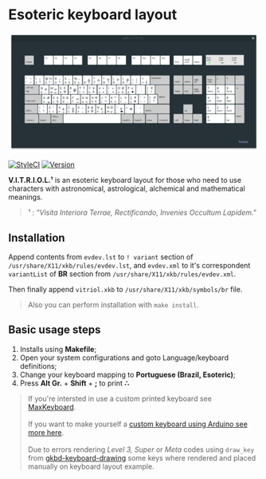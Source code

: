 # Esoteric keyboard layout

![Keyboard mapping][keyboard.png]

[![StyleCI    ][ico-styleci]][url-styleci]
[![Version    ][ico-version]](#)
<!-- [![Codacy     ][ico-codacy ]][url-codacy]
[![Codeclimate][ico-codecli]][url-codecli] -->

**V.I.T.R.I.O.L.¹** is an esoteric keyboard layout for those who need to use characters with astronomical, astrological, alchemical and mathematical meanings.

> ¹ : _"Visita Interiora Terrae, Rectificando, Invenies Occultum Lapidem."_

## Installation

Append contents from `evdev.lst` to `! variant` section of `/usr/share/X11/xkb/rules/evdev.lst`, and `evdev.xml` to it's correspondent `variantList` of  **BR** section from `/usr/share/X11/xkb/rules/evdev.xml`.

Then finally append `vitriol.xkb` to `/usr/share/X11/xkb/symbols/br` file.

> Also you can perform installation with `make install`.



## Basic usage steps

1.  Installs using **Makefile**;
2.  Open your system configurations and goto Language/keyboard definitions;
3.  Change your keyboard mapping to **Portuguese (Brazil, Esoteric)**;
4.  Press **Alt Gr.** + **Shift** + **;** to print **∴**


[](ASSETS)

[ico-codacy ]: https://img.shields.io/codacy/grade/b002e2f9f0ad4ffb9ec5676789918b61?logo=codacy&logoColor=green&style=flat-square
[ico-styleci]: https://github.styleci.io/repos/278512720/shield?branch=master
[ico-version]: https://img.shields.io/github/v/tag/jmurowaniecki/vitriol?sort=semver&style=flat-square
[ico-codecli]: https://api.codeclimate.com/v1/badges/bb01325f8a84fc9fba31/maintainability
[url-codacy ]: https://www.codacy.com/app/jmurowaniecki/vitriol
[url-styleci]: https://github.styleci.io/repos/278512720
[url-codecli]: https://codeclimate.com/github/jmurowaniecki/vitriol/maintainability

[keyboard.png]: ./doc/assets/layout.png

[max-keyboard-url]: https://www.maxkeyboard.com/
[diy-with-arduino]: https://www.makeuseof.com/tag/make-custom-shortcut-buttons-arduino/

> If you're intersted in use a custom printed keyboard see [MaxKeyboard][max-keyboard-url].
\
\
> If you want to make yourself a [custom keyboard using Arduino see more here][diy-with-arduino].
\
\
> Due to errors rendering _Level 3, Super_ or _Meta_ codes using `draw_key` from [gkbd-keyboard-drawing](https://github.com/GNOME/libgnomekbd/blob/master/libgnomekbd/gkbd-keyboard-drawing.c) some keys where rendered and placed manually on keyboard layout example.
